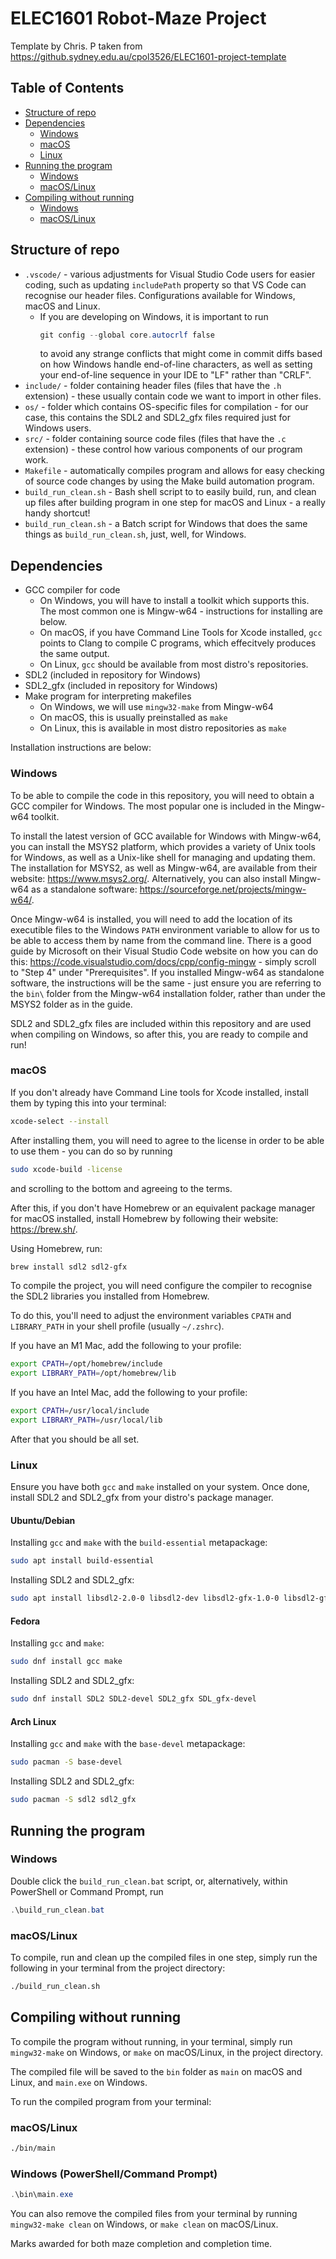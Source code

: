 # ELEC1601 Robot-Maze Project

Template by Chris. P taken from https://github.sydney.edu.au/cpol3526/ELEC1601-project-template

## Table of Contents

- [Structure of repo](#structure-of-repo)
- [Dependencies](#dependencies)
  - [Windows](#windows)
  - [macOS](#macos)
  - [Linux](#linux)
- [Running the program](#running-the-program)
  - [Windows](#windows-1)
  - [macOS/Linux](#macoslinux)
- [Compiling without running](#compiling-without-running)
  - [Windows](#windows-powershellcommand-prompt)
  - [macOS/Linux](#macoslinux-1)

## Structure of repo

- `.vscode/` - various adjustments for Visual Studio Code users for easier coding, such as updating `includePath` property so that VS Code can recognise our header files. Configurations available for Windows, macOS and Linux.
  - If you are developing on Windows, it is important to run 
    ```powershell
    git config --global core.autocrlf false
    ```
    to avoid any strange conflicts that might come in commit diffs based on how Windows handle end-of-line characters, as well as setting your end-of-line sequence in your IDE to "LF" rather than "CRLF".
- `include/` - folder containing header files (files that have the `.h` extension) - these usually contain code we want to import in other files.
- `os/` - folder which contains OS-specific files for compilation - for our case, this contains the SDL2 and SDL2_gfx files required just for Windows users.
- `src/` - folder containing source code files (files that have the `.c` extension) - these control how various components of our program work.
- `Makefile` - automatically compiles program and allows for easy checking of source code changes by using the Make build automation program.
- `build_run_clean.sh` - Bash shell script to to easily build, run, and clean up files after building program in one step for macOS and Linux - a really handy shortcut!
- `build_run_clean.sh` - a Batch script for Windows that does the same things as `build_run_clean.sh`, just, well, for Windows.

## Dependencies

- GCC compiler for code
  - On Windows, you will have to install a toolkit which supports this. The most common one is Mingw-w64 - instructions for installing are below.
  - On macOS, if you have Command Line Tools for Xcode installed, `gcc` points to Clang to compile C programs, which effecitvely produces the same output.
  - On Linux, `gcc` should be available from most distro's repositories.
- SDL2 (included in repository for Windows)
- SDL2_gfx (included in repository for Windows)
- Make program for interpreting makefiles
  - On Windows, we will use `mingw32-make` from Mingw-w64
  - On macOS, this is usually preinstalled as `make`
  - On Linux, this is available in most distro repositories as `make`

Installation instructions are below:

### Windows

To be able to compile the code in this repository, you will need to obtain a GCC compiler for Windows. The most popular one is included in the Mingw-w64 toolkit.

To install the latest version of GCC available for Windows with Mingw-w64, you can install the MSYS2 platform, which provides a variety of Unix tools for Windows, as well as a Unix-like shell for managing and updating them. The installation for MSYS2, as well as Mingw-w64, are available from their website: https://www.msys2.org/. Alternatively, you can also install Mingw-w64 as a standalone software: https://sourceforge.net/projects/mingw-w64/.

Once Mingw-w64 is installed, you will need to add the location of its executible files to the Windows `PATH` environment variable to allow for us to be able to access them by name from the command line. There is a good guide by Microsoft on their Visual Studio Code website on how you can do this: https://code.visualstudio.com/docs/cpp/config-mingw - simply scroll to 
"Step 4" under "Prerequisites". If you installed Mingw-w64 as standalone software, the instructions will be the same - just ensure you are referring to the `bin\` folder from the Mingw-w64 installation folder, rather than under the MSYS2 folder as in the guide.

SDL2 and SDL2_gfx files are included within this repository and are used when compiling on Windows, so after this, you are ready to compile and run!

### macOS

If you don't already have Command Line tools for Xcode installed, install them by typing this into your terminal:

```bash
xcode-select --install
```

After installing them, you will need to agree to the license in order to be able to use them - you can do so by running

```bash
sudo xcode-build -license
```

and scrolling to the bottom and agreeing to the terms.

After this, if you don't have Homebrew or an equivalent package manager for macOS installed, install Homebrew by following their website: https://brew.sh/.

Using Homebrew, run:

```bash
brew install sdl2 sdl2-gfx
```

To compile the project, you will need configure the compiler to recognise the SDL2 libraries you installed from Homebrew.

To do this, you'll need to adjust the environment variables `CPATH` and `LIBRARY_PATH` in your shell profile (usually `~/.zshrc`).

If you have an M1 Mac, add the following to your profile:

```bash
export CPATH=/opt/homebrew/include
export LIBRARY_PATH=/opt/homebrew/lib
```

If you have an Intel Mac, add the following to your profile:

```bash
export CPATH=/usr/local/include
export LIBRARY_PATH=/usr/local/lib
```

After that you should be all set.

### Linux

Ensure you have both `gcc` and `make` installed on your system. Once done, install SDL2 and SDL2_gfx from your distro's package manager.

#### Ubuntu/Debian

Installing `gcc` and `make` with the `build-essential` metapackage:

```bash
sudo apt install build-essential
```

Installing SDL2 and SDL2_gfx:

```bash
sudo apt install libsdl2-2.0-0 libsdl2-dev libsdl2-gfx-1.0-0 libsdl2-gfx-dev
```

#### Fedora

Installing `gcc` and `make`:

```bash
sudo dnf install gcc make
```

Installing SDL2 and SDL2_gfx:

```bash
sudo dnf install SDL2 SDL2-devel SDL2_gfx SDL_gfx-devel
```

#### Arch Linux

Installing `gcc` and `make` with the `base-devel` metapackage:

```bash
sudo pacman -S base-devel
```

Installing SDL2 and SDL2_gfx:

```bash
sudo pacman -S sdl2 sdl2_gfx
```

## Running the program

### Windows

Double click the `build_run_clean.bat` script, or, alternatively, within PowerShell or Command Prompt, run

```powershell
.\build_run_clean.bat
```

### macOS/Linux

To compile, run and clean up the compiled files in one step, simply run the following in your terminal from the project directory:

```bash
./build_run_clean.sh
```

## Compiling without running

To compile the program without running, in your terminal, simply run `mingw32-make` on Windows, or `make` on macOS/Linux, in the project directory.

The compiled file will be saved to the `bin` folder as `main` on macOS and Linux, and `main.exe` on Windows.

To run the compiled program from your terminal:

### macOS/Linux

```bash
./bin/main
```

### Windows (PowerShell/Command Prompt)

```powershell
.\bin\main.exe
```

You can also remove the compiled files from your terminal by running `mingw32-make clean` on Windows, or `make clean` on macOS/Linux.

Marks awarded for both maze completion and completion time.
